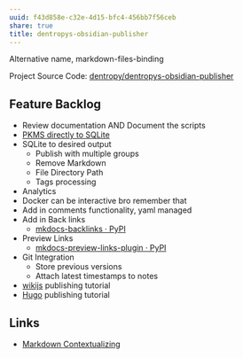 ```yaml
---
uuid: f43d858e-c32e-4d15-bfc4-456bb7f56ceb
share: true
title: dentropys-obsidian-publisher
---
```

Alternative name, markdown-files-binding

Project Source Code: [dentropy/dentropys-obsidian-publisher](https://github.com/dentropy/dentropys-obsidian-publisher)

## Feature Backlog

* Review documentation AND Document the scripts
* [PKMS directly to SQLite](/undefined)
* SQLite to desired output
	* Publish with multiple groups
	* Remove Markdown
	* File Directory Path
	* Tags processing
* Analytics
* Docker can be interactive bro remember that
* Add in comments functionality, yaml managed
* Add in Back links
	* [mkdocs-backlinks · PyPI](https://pypi.org/project/mkdocs-backlinks/)
* Preview Links
	* [mkdocs-preview-links-plugin · PyPI](https://pypi.org/project/mkdocs-preview-links-plugin/#description)
* Git Integration
	* Store previous versions
	* Attach latest timestamps to notes
* [wikijs](/c7f4916b-aecb-4d00-a8e3-bb4908e1158d) publishing tutorial
* [Hugo](/dd417f12-48a5-466c-989d-bcb0bd8aa136) publishing tutorial

## Links

* [Markdown Contextualizing](/2f0c38e1-054c-42a8-bd2c-0cb1733af116)